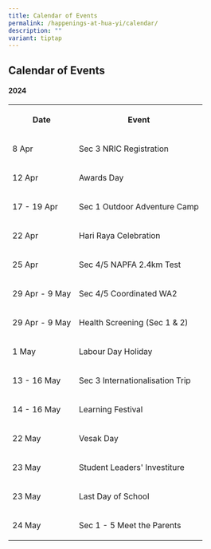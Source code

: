 ```yaml
---
title: Calendar of Events
permalink: /happenings-at-hua-yi/calendar/
description: ""
variant: tiptap
---
```

<h2>Calendar of Events</h2>
<h4>2024</h4>
<table>
<tbody>
<tr>
<th rowspan="1" colspan="1">
<p>Date</p>
</th>
<th rowspan="1" colspan="1">
<p>Event</p>
</th>
</tr>
<tr>
<td rowspan="1" colspan="1">
<p>8 Apr</p>
</td>
<td rowspan="1" colspan="1">
<p>Sec 3 NRIC Registration</p>
</td>
</tr>
<tr>
<td rowspan="1" colspan="1">
<p>12 Apr</p>
</td>
<td rowspan="1" colspan="1">
<p>Awards Day</p>
</td>
</tr>
<tr>
<td rowspan="1" colspan="1">
<p>17 - 19 Apr</p>
</td>
<td rowspan="1" colspan="1">
<p>Sec 1 Outdoor Adventure Camp</p>
</td>
</tr>
<tr>
<td rowspan="1" colspan="1">
<p>22 Apr</p>
</td>
<td rowspan="1" colspan="1">
<p>Hari Raya Celebration</p>
</td>
</tr>
<tr>
<td rowspan="1" colspan="1">
<p>25 Apr</p>
</td>
<td rowspan="1" colspan="1">
<p>Sec 4/5 NAPFA 2.4km Test</p>
</td>
</tr>
<tr>
<td rowspan="1" colspan="1">
<p>29 Apr - 9 May</p>
</td>
<td rowspan="1" colspan="1">
<p>Sec 4/5 Coordinated WA2</p>
</td>
</tr>
<tr>
<td rowspan="1" colspan="1">
<p>29 Apr - 9 May</p>
</td>
<td rowspan="1" colspan="1">
<p>Health Screening (Sec 1 &amp; 2)</p>
</td>
</tr>
<tr>
<td rowspan="1" colspan="1">
<p>1 May</p>
</td>
<td rowspan="1" colspan="1">
<p>Labour Day Holiday</p>
</td>
</tr>
<tr>
<td rowspan="1" colspan="1">
<p>13 - 16 May</p>
</td>
<td rowspan="1" colspan="1">
<p>Sec 3 Internationalisation Trip</p>
</td>
</tr>
<tr>
<td rowspan="1" colspan="1">
<p>14 - 16 May</p>
</td>
<td rowspan="1" colspan="1">
<p>Learning Festival</p>
</td>
</tr>
<tr>
<td rowspan="1" colspan="1">
<p>22 May</p>
</td>
<td rowspan="1" colspan="1">
<p>Vesak Day</p>
</td>
</tr>
<tr>
<td rowspan="1" colspan="1">
<p>23 May</p>
</td>
<td rowspan="1" colspan="1">
<p>Student Leaders' Investiture</p>
</td>
</tr>
<tr>
<td rowspan="1" colspan="1">
<p>23 May</p>
</td>
<td rowspan="1" colspan="1">
<p>Last Day of School</p>
</td>
</tr>
<tr>
<td rowspan="1" colspan="1">
<p>24 May</p>
</td>
<td rowspan="1" colspan="1">
<p>Sec 1 - 5 Meet the Parents</p>
</td>
</tr>
</tbody>
</table>
<p></p>